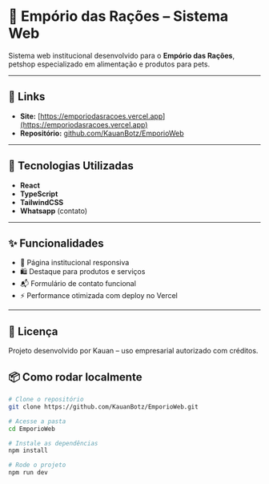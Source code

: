 # 🐶 Empório das Rações – Sistema Web

Sistema web institucional desenvolvido para o **Empório das Rações**, petshop especializado em alimentação e produtos para pets.

---

## 🔗 Links

- **Site:** [https://emporiodasracoes.vercel.app](https://emporiodasracoes.vercel.app)  
- **Repositório:** [github.com/KauanBotz/EmporioWeb](https://github.com/KauanBotz/EmporioWeb)

---

## 🚀 Tecnologias Utilizadas

- **React**
- **TypeScript**
- **TailwindCSS**
- **Whatsapp** (contato)

---

## ✨ Funcionalidades

- 🐾 Página institucional responsiva
- 🛍️ Destaque para produtos e serviços
- 📬 Formulário de contato funcional
- ⚡ Performance otimizada com deploy no Vercel

---

## 📄 Licença
Projeto desenvolvido por Kauan – uso empresarial autorizado com créditos.

## 📦 Como rodar localmente

```bash
# Clone o repositório
git clone https://github.com/KauanBotz/EmporioWeb.git

# Acesse a pasta
cd EmporioWeb

# Instale as dependências
npm install

# Rode o projeto
npm run dev
